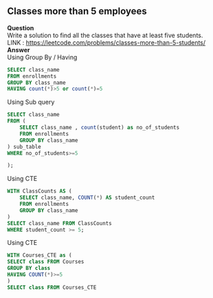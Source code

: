 ## Classes more than 5 employees 
**Question** <br>
Write a solution to find all the classes that have at least five students.<br>
LINK : https://leetcode.com/problems/classes-more-than-5-students/ <br>
**Answer** <br>
Using Group By / Having <br>
```sql
SELECT class_name
FROM enrollments
GROUP BY class_name
HAVING count(*)>5 or count(*)=5
```
Using Sub query <br>
```sql
SELECT class_name 
FROM (
    SELECT class_name , count(student) as no_of_students
    FROM enrollments 
    GROUP BY class_name 
) sub_table
WHERE no_of_students>=5

);
```
Using CTE <br>
```sql
WITH ClassCounts AS (
    SELECT class_name, COUNT(*) AS student_count
    FROM enrollments
    GROUP BY class_name
)
SELECT class_name FROM ClassCounts
WHERE student_count >= 5;
```
Using CTE <br>
```sql
WITH Courses_CTE as (
SELECT class FROM Courses
GROUP BY class
HAVING COUNT(*)>=5
)
SELECT class FROM Courses_CTE
```
